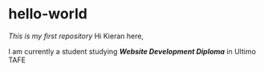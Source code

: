 # hello-world
_This is my first repository_
Hi Kieran here,

I am currently a student studying **_Website Development Diploma_** in Ultimo TAFE

